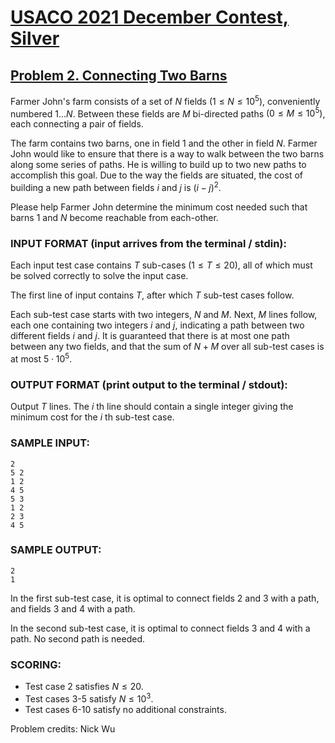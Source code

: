 # [USACO 2021 December Contest, Silver](https://usaco.org/index.php?page=dec21results)
## [Problem 2. Connecting Two Barns](https://usaco.org/index.php?page=viewproblem2&cpid=1159)


Farmer John's farm consists of a set of $N$ fields $(1 \leq N \leq 10^5)$,
conveniently numbered $1 \ldots N$.  Between these fields are $M$ bi-directed
paths $(0 \leq M \leq 10^5)$, each  connecting a pair of fields.

The farm contains two barns, one in field 1 and the other in field $N$.   Farmer
John would like to ensure that there is a way to walk between the two barns
along some series of paths.  He is willing to build up to two new paths to
accomplish this goal.  Due to the way the fields are situated, the cost of
building a new path between fields $i$ and $j$ is $(i-j)^2$.

Please help Farmer John determine the minimum cost needed such that barns $1$
and $N$ become reachable from each-other.

### INPUT FORMAT (input arrives from the terminal / stdin):  
Each input test case contains $T$ sub-cases ($1\le T\le 20$), all of which must
be  solved correctly to solve the input case.  

The first line of input contains $T$, after which $T$ sub-test cases follow.

Each sub-test case starts with two integers, $N$ and $M$.  Next, $M$ lines
follow,  each one containing two integers $i$ and $j$, indicating a path between
two different fields $i$ and $j$. It is guaranteed that there is at most one
path between any two fields, and that the sum of $N+M$ over all sub-test cases
is at most $5 \cdot 10^5$.

### OUTPUT FORMAT (print output to the terminal / stdout):  
Output $T$ lines. The $i$ th line should contain a single integer giving the
minimum cost for the $i$ th sub-test case.

### SAMPLE INPUT:  
```
2
5 2
1 2
4 5
5 3
1 2
2 3
4 5
```
### SAMPLE OUTPUT:   
```
2
1
```

In the first sub-test case, it is optimal to connect fields 2 and 3 with a 
path, and fields 3 and 4 with a path.

In the second sub-test case, it is optimal to connect fields 3 and 4 with a
path.  No second path is needed.

### SCORING:  
- Test case 2 satisfies $N \le 20$.
- Test cases 3-5 satisfy $N \le 10^3$.
- Test cases 6-10 satisfy no additional constraints.


Problem credits: Nick Wu


